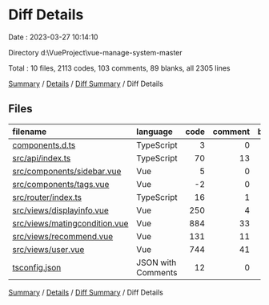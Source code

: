 # Diff Details

Date : 2023-03-27 10:14:10

Directory d:\\VueProject\\vue-manage-system-master

Total : 10 files,  2113 codes, 103 comments, 89 blanks, all 2305 lines

[Summary](results.md) / [Details](details.md) / [Diff Summary](diff.md) / Diff Details

## Files
| filename | language | code | comment | blank | total |
| :--- | :--- | ---: | ---: | ---: | ---: |
| [components.d.ts](/components.d.ts) | TypeScript | 3 | 0 | 0 | 3 |
| [src/api/index.ts](/src/api/index.ts) | TypeScript | 70 | 13 | 5 | 88 |
| [src/components/sidebar.vue](/src/components/sidebar.vue) | Vue | 5 | 0 | 1 | 6 |
| [src/components/tags.vue](/src/components/tags.vue) | Vue | -2 | 0 | 0 | -2 |
| [src/router/index.ts](/src/router/index.ts) | TypeScript | 16 | 1 | 0 | 17 |
| [src/views/displayinfo.vue](/src/views/displayinfo.vue) | Vue | 250 | 4 | 24 | 278 |
| [src/views/matingcondition.vue](/src/views/matingcondition.vue) | Vue | 884 | 33 | 34 | 951 |
| [src/views/recommend.vue](/src/views/recommend.vue) | Vue | 131 | 11 | 16 | 158 |
| [src/views/user.vue](/src/views/user.vue) | Vue | 744 | 41 | 10 | 795 |
| [tsconfig.json](/tsconfig.json) | JSON with Comments | 12 | 0 | -1 | 11 |

[Summary](results.md) / [Details](details.md) / [Diff Summary](diff.md) / Diff Details